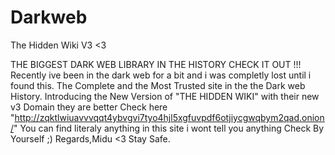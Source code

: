 # Darkweb
The Hidden Wiki V3 <3

THE BIGGEST DARK WEB LIBRARY IN THE HISTORY CHECK IT OUT !!!
Recently ive been in the dark web for a bit and i was completly lost until i found this.
The Complete and the Most Trusted site in the the Dark web History.
Introducing the New Version of 
"THE HIDDEN WIKI" with their new v3 Domain they are better
Check here 
"http://zqktlwiuavvvqqt4ybvgvi7tyo4hjl5xgfuvpdf6otjiycgwqbym2qad.onion/"
You can find literaly anything in this site i wont tell you anything Check By Yourself ;)
Regards,Midu <3
Stay Safe.
